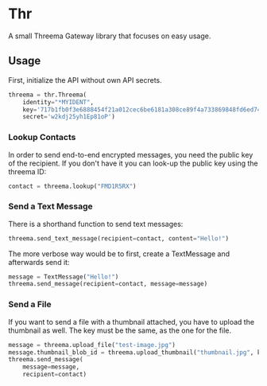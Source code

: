 # Thr
A small Threema Gateway library that focuses on easy usage.

## Usage
First, initialize the API without own API secrets.
```py
threema = thr.Threema(
    identity="*MYIDENT", 
    key='717b1fb0f3e6888454f21a012cec6be6181a308ce89f4a733869848fd6ed74bb', 
    secret='w2kdj25yh1Ep81oP')
```

### Lookup Contacts
In order to send end-to-end encrypted messages, you need the public key of the recipient. If you don't have it you can look-up the public key using the threema ID:
```py
contact = threema.lookup("FMD1R5RX")
```

### Send a Text Message
There is a shorthand function to send text messages:
```py
threema.send_text_message(recipient=contact, content="Hello!")
```

The more verbose way would be to first, create a TextMessage and afterwards send it:
```py
message = TextMessage("Hello!")
threema.send_message(recipient=contact, message=message)
```

### Send a File
If you want to send a file with a thumbnail attached, you have to upload the thumbnail as well.
The key must be the same, as the one for the file.
```py
message = threema.upload_file("test-image.jpg")
message.thumbnail_blob_id = threema.upload_thumbnail("thumbnail.jpg", key=message.key)
threema.send_message(
    message=message, 
    recipient=contact)
```